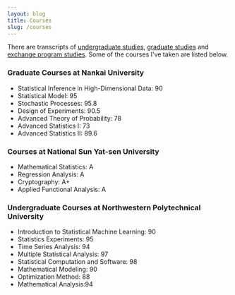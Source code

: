 ```yaml
---
layout: blog
title: Courses
slug: /courses
---
```


<p> There are transcripts of <a href = 'https://maipdf.com/est/d16513841878@pdf'>undergraduate studies</a>, <a href = 'https://maipdf.com/est/d13580843472@pdf'>graduate studies</a> and <a href = 'https://maipdf.com/doc/d18518049676@pdf'>exchange program studies</a>. Some of the courses I've taken are listed below. </p>

<h3>Graduate Courses at Nankai University </h3>
<p>
  <ul>
  <li>Statistical Inference in High-Dimensional Data: 90</li>
  <li>Statistical Model: 95</li>
  <li>Stochastic Processes: 95.8</li>
  <li>Design of Experiments: 90.5</li>
  <li>Advanced Theory of Probability: 78</li>  
  <li>Advanced Statistics I: 73</li>   
  <li>Advanced Statistics II: 89.6</li>   
  </ul>
</p>  


<h3> Courses at National Sun Yat-sen University </h3>
<p>
  <ul>
  <li>Mathematical Statistics: A</li>
  <li>Regression Analysis: A</li>
  <li>Cryptography: A+</li>
  <li>Applied Functional Analysis: A</li>
 
  </ul>
</p>


<h3>Undergraduate Courses at Northwestern Polytechnical University </h3>
<p>
  <ul>
  <li>Introduction to Statistical Machine Learning: 90</li>     
  <li>Statistics Experiments: 95</li>
  <li>Time Series Analysis: 94</li>
  <li>Multiple Statistical Analysis: 97</li>
  <li>Statistical Computation and Software: 98</li>
  <li>Mathematical Modeling: 90</li>  
  <li>Optimization Method: 88</li>   
  <li>Mathematical Analysis:94</li>  
  </ul>
</p>  

<br />
